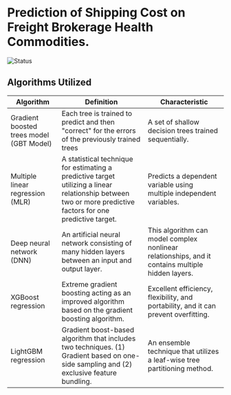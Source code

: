 # Prediction of Shipping Cost on Freight Brokerage Health Commodities.

![Status](https://img.shields.io/badge/Status-In%20Development-88CE02.svg?style=flat-square)

## Algorithms Utilized

| Algorithm                                | Definition                                                                                                       | Characteristic                                                                                    |
|------------------------------------------|------------------------------------------------------------------------------------------------------------------|---------------------------------------------------------------------------------------------------|
| Gradient boosted trees model (GBT Model) | Each tree is trained to predict and then "correct" for the errors of the previously trained trees                | A set of shallow decision trees trained sequentially.                                             |
| Multiple linear regression (MLR)         | A statistical technique for estimating a predictive target utilizing a linear relationship between two or more predictive factors for one predictive target. | Predicts a dependent variable using multiple independent variables.                               |
| Deep neural network (DNN)                | An artificial neural network consisting of many hidden layers between an input and output layer.                 | This algorithm can model complex nonlinear relationships, and it contains multiple hidden layers. |
| XGBoost regression                       | Extreme gradient boosting acting as an improved algorithm based on the gradient boosting algorithm.              | Excellent efficiency, flexibility, and portability, and it can prevent overfitting.               |
| LightGBM regression                      | Gradient boost-based algorithm that includes two techniques. (1) Gradient based on one-side sampling and (2) exclusive feature bundling. | An ensemble technique that utilizes a leaf-wise tree partitioning method.                         |
